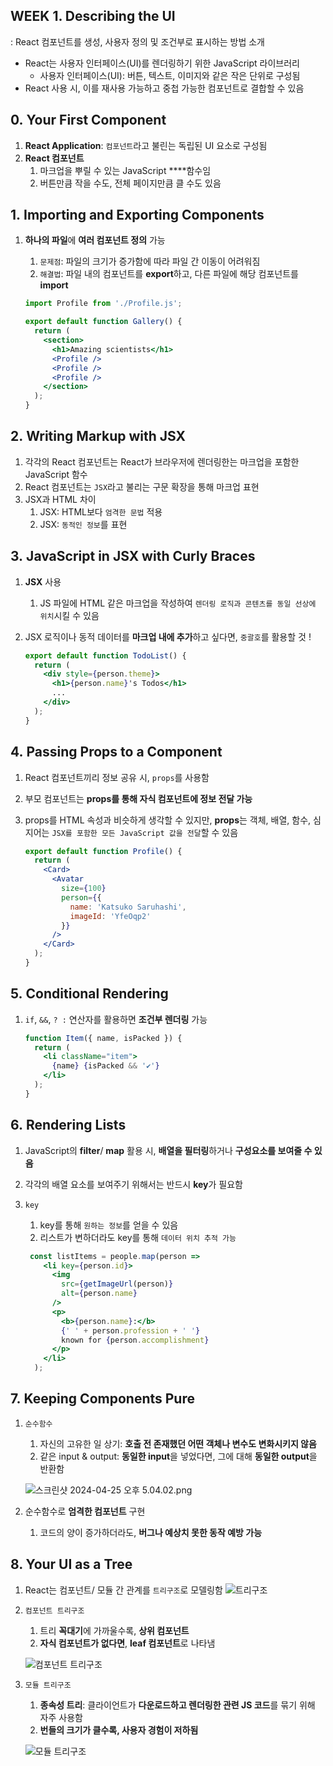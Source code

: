## WEEK 1. **Describing the UI**

: React 컴포넌트를 생성, 사용자 정의 및 조건부로 표시하는 방법 소개

- React는 사용자 인터페이스(UI)를 렌더링하기 위한 JavaScript 라이브러리
    - 사용자 인터페이스(UI): 버튼, 텍스트, 이미지와 같은 작은 단위로 구성됨
- React 사용 시, 이를 재사용 가능하고 중첩 가능한 컴포넌트로 결합할 수 있음

## 0. Your First Component

1. **React Application**: `컴포넌트`라고 불린는 독립된 UI 요소로 구성됨
2. **React 컴포넌트**
    1. 마크업을 뿌릴 수 있는 JavaScript ****함수임
    2. 버튼만큼 작을 수도, 전체 페이지만큼 클 수도 있음

## 1. Importing and Exporting Components

1. **하나의 파일**에 **여러 컴포넌트 정의** 가능
    1. `문제점`: 파일의 크기가 증가함에 따라 파일 간 이동이 어려워짐
    2. `해결법`: 파일 내의 컴포넌트를 **export**하고, 다른 파일에 해당 컴포넌트를 **import**
    
    ```jsx
    import Profile from './Profile.js';
    
    export default function Gallery() {
      return (
        <section>
          <h1>Amazing scientists</h1>
          <Profile />
          <Profile />
          <Profile />
        </section>
      );
    }
    ```
    

## 2. Writing Markup with JSX

1. 각각의 React 컴포넌트는 React가 브라우저에 렌더링한는 마크업을 포함한 JavaScript 함수
2. React 컴포넌트는 `JSX`라고 불리는 구문 확장을 통해 마크업 표현
3. JSX과 HTML 차이
    1. JSX: HTML보다 `엄격한 문법` 적용
    2. JSX: `동적인 정보`를 표현

## 3. **JavaScript in JSX with Curly Braces**

1. **JSX** 사용
    1. JS 파일에 HTML 같은 마크업을 작성하여 `렌더링 로직과 콘텐츠를 동일 선상에 위치`시킬 수 있음
2. JSX 로직이나 동적 데이터를 **마크업 내에 추가**하고 싶다면, `중괄호`를 활용할 것 !
    
    ```jsx
    export default function TodoList() {
      return (
        <div style={person.theme}>
          <h1>{person.name}'s Todos</h1>
          ...
        </div>
      );
    }
    
    ```
    

## 4. **Passing Props to a Component**

1. React 컴포넌트끼리 정보 공유 시, `props`를 사용함
2. 부모 컴포넌트는 **props를 통해 자식 컴포넌트에 정보 전달 가능**
3. props를 HTML 속성과 비슷하게 생각할 수 있지만, **props**는 객체, 배열, 함수, 심지어는 `JSX를 포함한 모든 JavaScript 값을 전달`할 수 있음
    
    ```jsx
    export default function Profile() {
      return (
        <Card>
          <Avatar
            size={100}
            person={{
              name: 'Katsuko Saruhashi',
              imageId: 'YfeOqp2'
            }}
          />
        </Card>
      );
    }
    ```
    

## 5. **Conditional Rendering**

1. `if`, `&&`, `? :` 연산자를 활용하면 **조건부 렌더링** 가능
    
    ```jsx
    function Item({ name, isPacked }) {
      return (
        <li className="item">
          {name} {isPacked && '✔'}
        </li>
      );
    }
    ```
    

## 6. **Rendering Lists**

1. JavaScript의 **filter**/ **map** 활용 시, **배열을 필터링**하거나 **구성요소를 보여줄 수 있음**
2. 각각의 배열 요소를 보여주기 위해서는 반드시 **key**가 필요함
3. `key`
    1. key를 통해 `원하는 정보`를 얻을 수 있음
    2. 리스트가 변하더라도 key를 통해 `데이터 위치 추적 가능`
    
    ```jsx
     const listItems = people.map(person =>
        <li key={person.id}>
          <img
            src={getImageUrl(person)}
            alt={person.name}
          />
          <p>
            <b>{person.name}:</b>
            {' ' + person.profession + ' '}
            known for {person.accomplishment}
          </p>
        </li>
      );
    ```
    

## 7. **Keeping Components Pure**

1. `순수함수`
    1. 자신의 고유한 일 상기: **호출 전 존재했던 어떤 객체나 변수도 변화시키지 않음**
    2. 같은 input & output: **동일한 input**을 넣었다면, 그에 대해 **동일한 output**을 반환함
    
    ![스크린샷 2024-04-25 오후 5.04.02.png](https://prod-files-secure.s3.us-west-2.amazonaws.com/874b90e7-17be-4b1d-8d43-cdea8ef64847/a371af44-ee31-4679-8943-70cac638b338/%E1%84%89%E1%85%B3%E1%84%8F%E1%85%B3%E1%84%85%E1%85%B5%E1%86%AB%E1%84%89%E1%85%A3%E1%86%BA_2024-04-25_%E1%84%8B%E1%85%A9%E1%84%92%E1%85%AE_5.04.02.png)
    
2. 순수함수로 **엄격한 컴포넌트** 구현
    1. 코드의 양이 증가하더라도, **버그나 예상치 못한 동작 예방 가능**

## 8. **Your UI as a Tree**

1. React는 컴포넌트/ 모듈 간 관계를 `트리구조`로 모델링함
     ![트리구조](https://react.dev/_next/image?url=%2Fimages%2Fdocs%2Fdiagrams%2Fpreserving_state_dom_tree.png&w=1920&q=75)
2. `컴포넌트 트리구조`
    1. 트리 **꼭대기**에 가까울수록, **상위 컴포넌트**
    2. **자식 컴포넌트가 없다면**, **leaf 컴포넌트**로 나타냄
    
    ![컴포넌트 트리구조](https://react.dev/_next/image?url=%2Fimages%2Fdocs%2Fdiagrams%2Fconditional_render_tree.png&w=1200&q=75)
    

1. `모듈 트리구조`
    1. **종속성 트리**: 클라이언트가 **다운로드하고 렌더링한 관련 JS 코드**를 묶기 위해 자주 사용함
    2. **번들의 크기가 클수록, 사용자 경험이 저하됨**
    
    ![모듈 트리구조](https://react.dev/_next/image?url=%2Fimages%2Fdocs%2Fdiagrams%2Fmodule_dependency_tree.png&w=1920&q=75)